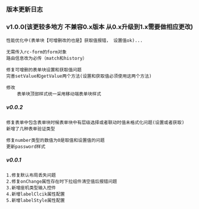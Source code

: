 ### 版本更新日志


### v1.0.0(该更较多地方 不兼容0.x版本  从0.x升级到1.x需要做相应更改)

    性能优化中(表单块【可增删改的也是】获取值报错， 设置值ok)...

    无需传入rc-form的form对象
    路由信息改为必传（match和history）

    修复可增删的表单块设置和获取值问题
    完善setValue和getValue两个方法(设置和获取值必须使用这两个方法)

    修改
        表单块顶部样式统一采用移动端表单块样式

##### v0.0.2

    修复表单中包含表单块时候表单块中有层级选择或者联动时值未格式化问题(设置或者获取)
    新增了几种表单验证类型

    修复number类型的数值为0是取值和设置值的问题
    更新password样式 


##### v0.0.1

    1.修复默认布局丢失问题
    2.修复onChange属性存在时下拉组件清空值后报错问题
    3.新增座机类型输入控件
    4.新增labelClcik属性配置
    5.新增labelStyle属性配置
    

